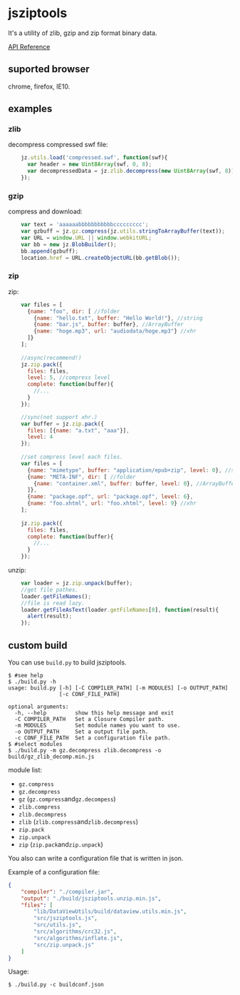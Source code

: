# jsziptools

It's a utility of zlib, gzip and zip format binary data.

[API Reference](http://ukyo.github.com/jsziptools/docs/build/html/index.html)

## suported browser

chrome, firefox, IE10.

## examples

### zlib

decompress compressed swf file:

```javascript
    jz.utils.load('compressed.swf', function(swf){
      var header = new Uint8Array(swf, 0, 8);
      var decompressedData = jz.zlib.decompress(new Uint8Array(swf, 8));
    });
```


### gzip

compress and download:

```javascript
    var text = 'aaaaaabbbbbbbbbbbccccccccc';
    var gzbuff = jz.gz.compress(jz.utils.stringToArrayBuffer(text));
    var URL = window.URL || window.webkitURL;
    var bb = new jz.BlobBuilder();
    bb.append(gzbuff);
    location.href = URL.createObjectURL(bb.getBlob());
```

### zip

zip:

```javascript
    var files = [
      {name: "foo", dir: [ //folder
        {name: "hello.txt", buffer: "Hello World!"}, //string
        {name: "bar.js", buffer: buffer}, //ArrayBuffer
        {name: "hoge.mp3", url: "audiodata/hoge.mp3"} //xhr
      ]}
    ];
    
    //async(recommend!)
    jz.zip.pack({
      files: files,
      level: 5, //compress level
      complete: function(buffer){
        //...
      }
    });

    //sync(not support xhr.)
    var buffer = jz.zip.pack({
      files: [{name: "a.txt", "aaa"}],
      level: 4
    });
    
    //set compress level each files.
    var files = [
      {name: "mimetype", buffer: "application/epub+zip", level: 0}, //string
      {name: "META-INF", dir: [ //folder
        {name: "container.xml", buffer: buffer, level: 0}, //ArrayBuffer
      ]},
      {name: "package.opf", url: "package.opf", level: 6},
      {name: "foo.xhtml", url: "foo.xhtml", level: 9} //xhr
    ];
    
    jz.zip.pack({
      files: files,
      complete: function(buffer){
        //...
      }
    });
```

unzip:

```javascript
    var loader = jz.zip.unpack(buffer);
    //get file pathes.
    loader.getFileNames();
    //file is read lazy.
    loader.getFileAsText(loader.getFileNames[0], function(result){
      alert(result);
    });
```

## custom build

You can use `build.py` to build jsziptools.

```
$ #see help
$ ./build.py -h
usage: build.py [-h] [-C COMPILER_PATH] [-m MODULES] [-o OUTPUT_PATH]
                [-c CONF_FILE_PATH]

optional arguments:
  -h, --help         show this help message and exit
  -C COMPILER_PATH   Set a Closure Compiler path.
  -m MODULES         Set module names you want to use.
  -o OUTPUT_PATH     Set a output file path.
  -c CONF_FILE_PATH  Set a configuration file path.
$ #select modules
$ ./build.py -m gz.decompress zlib.decompress -o build/gz_zlib_decomp.min.js
```

module list:

* `gz.compress`
* `gz.decompress`
* `gz` (`gz.compress`and`gz.decompess`)
* `zlib.compress`
* `zlib.decompress`
* `zlib` (`zlib.compress`and`zlib.decompress`)
* `zip.pack`
* `zip.unpack`
* `zip` (`zip.pack`and`zip.unpack`)

You also can write a configuration file that is written in json.

Example of a configuration file:

```json
{
    "compiler": "./compiler.jar",
    "output": "./build/jsziptools.unzip.min.js",
    "files": [
        "lib/DataViewUtils/build/dataview.utils.min.js",
        "src/jsziptools.js",
        "src/utils.js",
        "src/algorithms/crc32.js",
        "src/algorithms/inflate.js",
        "src/zip.unpack.js"
    ]
}
```

Usage:

```
$ ./build.py -c buildconf.json
```